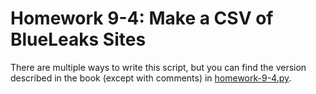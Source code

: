 # Homework 9-4: Make a CSV of BlueLeaks Sites

There are multiple ways to write this script, but you can find the version described in the book (except with comments) in [homework-9-4.py](./homework-9-4.py).
